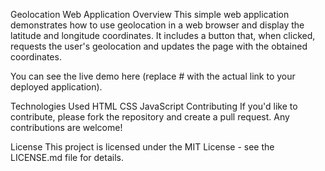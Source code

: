 Geolocation Web Application
Overview
This simple web application demonstrates how to use geolocation in a web browser and display the latitude and longitude coordinates. It includes a button that, when clicked, requests the user's geolocation and updates the page with the obtained coordinates.

You can see the live demo here (replace # with the actual link to your deployed application).

Technologies Used
HTML
CSS
JavaScript
Contributing
If you'd like to contribute, please fork the repository and create a pull request. Any contributions are welcome!

License
This project is licensed under the MIT License - see the LICENSE.md file for details.




